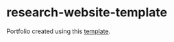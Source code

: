 # research-website-template

Portfolio created using this [template](https://tovacinni.github.io/research-website-template/). 